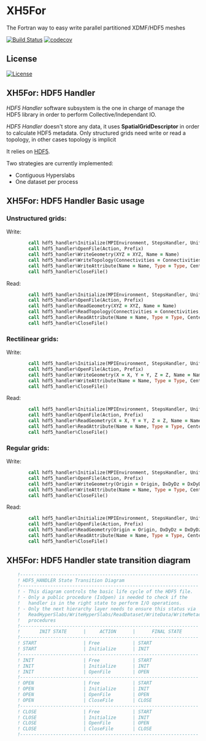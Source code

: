 # XH5For
The Fortran way to easy write parallel partitioned XDMF/HDF5 meshes

[![Build Status](https://travis-ci.org/victorsndvg/XH5For.svg?branch=master)](https://travis-ci.org/victorsndvg/XH5For)
[![codecov](https://codecov.io/gh/victorsndvg/XH5For/branch/master/graph/badge.svg)](https://codecov.io/gh/victorsndvg/XH5For)

## License

[![License](https://img.shields.io/badge/license-GNU%20LESSER%20GENERAL%20PUBLIC%20LICENSE%20v3%2C%20LGPLv3-red.svg)](http://www.gnu.org/licenses/lgpl-3.0.txt)

## XH5For: HDF5 Handler 

*HDF5 Handler* software subsystem is the one in charge of manage the HDF5 library in order to perform Collective/Independant IO. 

*HDF5 Handler* doesn't store any data, it uses **SpatialGridDescriptor** in order to calculate HDF5 metadata.
Only structured grids need write or read a topology, in other cases topology is implicit

It relies on [HDF5](https://www.hdfgroup.org/HDF5).

Two strategies are currently implemented:
  - Contiguous Hyperslabs
  - One dataset per process

## XH5For: HDF5 Handler Basic usage

### Unstructured grids:

Write:

```fortran
        call hdf5_handler%Initialize(MPIEnvironment, StepsHandler, UniformGridDescriptor, SpatialGridDescriptor)
        call hdf5_handler%OpenFile(Action, Prefix)
        call hdf5_handler%WriteGeometry(XYZ = XYZ, Name = Name)
        call hdf5_handler%WriteTopology(Connectivities = Connectivities, Name = Name)
        call hdf5_handler%WriteAttribute(Name = Name, Type = Type, Center = Center, Values = Values)
        call hdf5_handler%CloseFile()
```

Read:

```fortran
        call hdf5_handler%Initialize(MPIEnvironment, StepsHandler, UniformGridDescriptor, SpatialGridDescriptor)
        call hdf5_handler%OpenFile(Action, Prefix)
        call hdf5_handler%ReadGeometry(XYZ = XYZ, Name = Name)
        call hdf5_handler%ReadTopology(Connectivities = Connectivities, Name = Name)
        call hdf5_handler%ReadAttribute(Name = Name, Type = Type, Center = Center, Values = Values)
        call hdf5_handler%CloseFile()
```

### Rectilinear grids:

Write:

```fortran
        call hdf5_handler%Initialize(MPIEnvironment, StepsHandler, UniformGridDescriptor, SpatialGridDescriptor)
        call hdf5_handler%OpenFile(Action, Prefix)
        call hdf5_handler%WriteGeometry(X = X, Y = Y, Z = Z, Name = Name)
        call hdf5_handler%WriteAttribute(Name = Name, Type = Type, Center = Center, Values = Values)
        call hdf5_handler%CloseFile()
```

Read:

```fortran
        call hdf5_handler%Initialize(MPIEnvironment, StepsHandler, UniformGridDescriptor, SpatialGridDescriptor)
        call hdf5_handler%OpenFile(Action, Prefix)
        call hdf5_handler%ReadGeometry(X = X, Y = Y, Z = Z, Name = Name)
        call hdf5_handler%ReadAttribute(Name = Name, Type = Type, Center = Center, Values = Values)
        call hdf5_handler%CloseFile()
```

### Regular grids:

Write:

```fortran
        call hdf5_handler%Initialize(MPIEnvironment, StepsHandler, UniformGridDescriptor, SpatialGridDescriptor)
        call hdf5_handler%OpenFile(Action, Prefix)
        call hdf5_handler%WriteGeometry(Origin = Origin, DxDyDz = DxDyDz, Name = Name)
        call hdf5_handler%WriteAttribute(Name = Name, Type = Type, Center = Center, Values = Values)
        call hdf5_handler%CloseFile()
```

Read:

```fortran
        call hdf5_handler%Initialize(MPIEnvironment, StepsHandler, UniformGridDescriptor, SpatialGridDescriptor)
        call hdf5_handler%OpenFile(Action, Prefix)
        call hdf5_handler%ReadGeometry(Origin = Origin, DxDyDz = DxDyDz, Name = Name)
        call hdf5_handler%ReadAttribute(Name = Name, Type = Type, Center = Center, Values = Values)
        call hdf5_handler%CloseFile()
```


## XH5For: HDF5 Handler state transition diagram

```fortran
    !-----------------------------------------------------------------
    ! HDF5_HANDLER State Transition Diagram
    !-----------------------------------------------------------------
    ! - This diagram controls the basic life cycle of the HDF5 file.
    ! - Only a public procedure (IsOpen) is needed to check if the
    !   handler is in the right state to perform I/O operations.
    ! - Only the next hierarchy layer needs to ensure this status via
    !   ReadHyperSlabs/WriteHyperSlabs/ReadDataset/WriteData/WriteMetadata
    !   procedures
    !----------------------------------------------------------------- 
    !       INIT STATE      |     ACTION      |      FINAL STATE
    !----------------------------------------------------------------- 
    ! START                 | Free            | START
    ! START                 | Initialize      | INIT
    !----------------------------------------------------------------- 
    ! INIT                  | Free            | START
    ! INIT                  | Initialize      | INIT
    ! INIT                  | OpenFile        | OPEN
    !----------------------------------------------------------------- 
    ! OPEN                  | Free            | START
    ! OPEN                  | Initialize      | INIT
    ! OPEN                  | OpenFile        | OPEN
    ! OPEN                  | CloseFile       | CLOSE
    !----------------------------------------------------------------- 
    ! CLOSE                 | Free            | START
    ! CLOSE                 | Initialize      | INIT
    ! CLOSE                 | OpenFile        | OPEN
    ! CLOSE                 | CloseFile       | CLOSE
    !----------------------------------------------------------------- 
```

